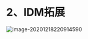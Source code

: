# 2、IDM拓展

![image-20201218220914590](https://gitee.com/sheep-are-flying-in-the-sky/my-picture/raw/master/picture8/image-20201218220914590.png)



